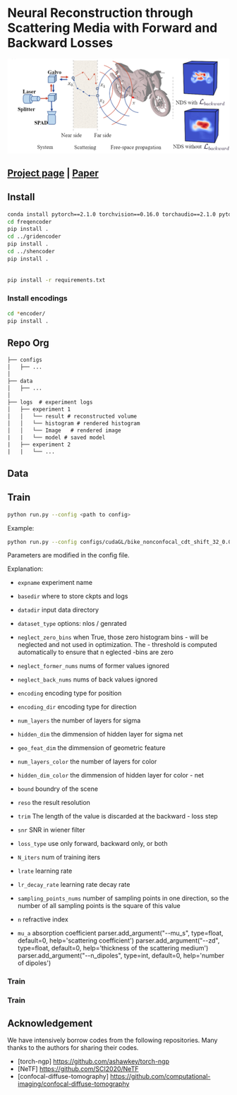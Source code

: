 # Neural Reconstruction through Scattering Media with Forward and Backward Losses

![](assets/teaser.png)

## [Project page](https://github.com/hazelzz/netf-torch-ngp/) | [Paper](https://ieeexplore.ieee.org/abstract/document/10233796) 

## Install

```bash
conda install pytorch==2.1.0 torchvision==0.16.0 torchaudio==2.1.0 pytorch-cuda=11.8 -c pytorch -c nvidia
cd freqencoder
pip install .
cd ../gridencoder
pip install .
cd ../shencoder
pip install .
```

```bash

pip install -r requirements.txt
```


### Install encodings
```bash
cd *encoder/
pip install .
```

## Repo Org
```
├── configs                                                                                                       
│   ├── ...                                                                                     
│                                                                                           
├── data                                                                                                       
│   ├── ...                                                                                     
│     
├── logs  # experiment logs                                                                                                                                                                                               
│   ├── experiment 1                                                                                                  
│   │   └── result # reconstructed volume                                                                                                                             
│   │   └── histogram # rendered histogram                                                                                  
│   │   └── Image   # rendered image
|   |   └── model # saved model
|   ├── experiment 2
|   |   └── ...
```

## Data

## Train

```bash
python run.py --config <path to config>
```
Example:
```bash
python run.py --config configs/cudaGL/bike_nonconfocal_cdt_shift_32_0.015_1_render.txt
```
Parameters are modified in the config file.

Explanation: 

- `expname` experiment name
- `basedir` where to store ckpts and logs
- `datadir` input data directory
- `dataset_type` options: nlos / genrated
- `neglect_zero_bins` when True, those zero histogram bins - will be neglected and not used in optimization. The - threshold is computed automatically to ensure that n eglected -bins are zero
- `neglect_former_nums` nums of former values ignored
- `neglect_back_nums` nums of back values ignored

- `encoding` encoding type for position
- `encoding_dir` encoding type for direction
- `num_layers` the number of layers for sigma
- `hidden_dim` the dimmension of hidden layer for sigma net
- `geo_feat_dim` the dimmension of geometric feature
- `num_layers_color` the number of layers for color
- `hidden_dim_color` the dimmension of hidden layer for color - net
- `bound` boundry of the scene
- `reso` the result resolution
- `trim` The length of the value is discarded at the backward - loss step 
- `snr` SNR in wiener filter 
- `loss_type` use only forward, backward only, or both
- `N_iters` num of training iters
- `lrate` learning rate
- `lr_decay_rate` learning rate decay rate
- `sampling_points_nums` number of sampling points in one direction, so the number of all sampling points is the square of this value
- `n` refractive index
- `mu_a` absorption coefficient
    parser.add_argument("--mu_s", type=float, default=0, 
                        help='scattering coefficient')
    parser.add_argument("--zd", type=float, default=0, 
                        help='thickness of the scattering medium')
    parser.add_argument("--n_dipoles", type=int, default=0, 
                        help='number of dipoles')

### Train

### Train


## Acknowledgement

We have intensively borrow codes from the following repositories. Many thanks to the authors for sharing their codes.

- [torch-ngp] https://github.com/ashawkey/torch-ngp
- [NeTF] https://github.com/SCI2020/NeTF 
- [confocal-diffuse-tomography] https://github.com/computational-imaging/confocal-diffuse-tomography
